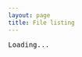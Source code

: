 ```yaml
---
layout: page
title: File listing
---
```

<script>
document.addEventListener("DOMContentLoaded", function (event) {
    var location = new URL(window.location);
    var url = location.searchParams.get("url");
    var name = url.replace(/.*\//g, ""); // keep only the name part (the one after the last / ) 

    $('h1.page-title').text(name);
    pre = $('pre#content');
    var language = url.includes(".ned") ? "ned" : url.includes(".xml") ? "html" : url.includes(".ini") ? "ini" : "generic";
    jQuery.ajax({url: url,
                   success: function(data) { 
                   	Rainbow.color(data, language, function(highlightedCode) {
    				pre.html(highlightedCode);
					});
                   },
                   error: function() { pre.text('Failed to load '+url)},
                   dataType: "text" });   
});
</script>

<pre id="content">Loading...</pre>
